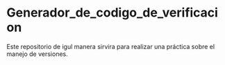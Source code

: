 # Generador_de_codigo_de_verificacion
Este repositorio de igul manera sirvira para realizar una práctica sobre el manejo de versiones.

